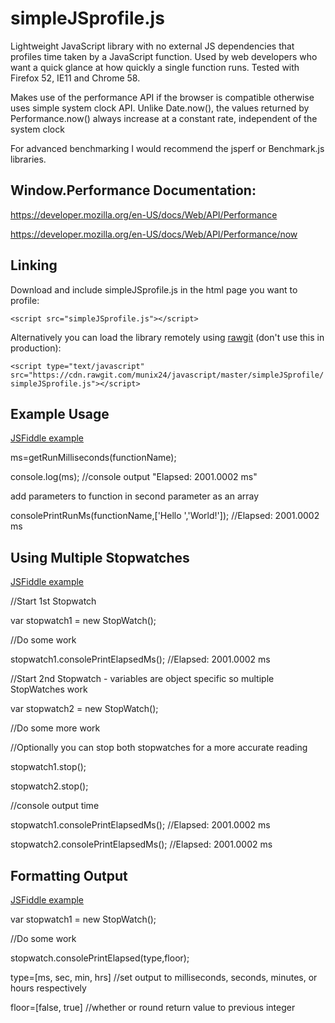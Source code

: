 # simpleJSprofile.js
Lightweight JavaScript library with no external JS dependencies that profiles time taken by a JavaScript function. Used by web developers who want a quick glance at how quickly a single function runs. Tested with Firefox 52, IE11 and Chrome 58.

Makes use of the performance API if the browser is compatible otherwise uses simple system clock API. Unlike Date.now(), the values returned by Performance.now() always increase at a constant rate, independent of the system clock

For advanced benchmarking I would recommend the jsperf or Benchmark.js libraries.

## Window.Performance Documentation: 

https://developer.mozilla.org/en-US/docs/Web/API/Performance

https://developer.mozilla.org/en-US/docs/Web/API/Performance/now

## Linking

Download and include simpleJSprofile.js in the html page you want to profile: 

`<script src="simpleJSprofile.js"></script>`

Alternatively you can load the library remotely using [rawgit](https://rawgit.com/) (don't use this in production):

`<script type="text/javascript" src="https://cdn.rawgit.com/munix24/javascript/master/simpleJSprofile/simpleJSprofile.js"></script>`

## Example Usage  

[JSFiddle example](https://jsfiddle.net/ab5vLb1k/)

ms=getRunMilliseconds(functionName);   

console.log(ms); //console output "Elapsed: 2001.0002 ms"

add parameters to function in second parameter as an array 

consolePrintRunMs(functionName,['Hello ','World!']); //Elapsed: 2001.0002 ms

## Using Multiple Stopwatches  

[JSFiddle example](https://jsfiddle.net/9t29bds0/)

//Start 1st Stopwatch 

var stopwatch1 = new StopWatch(); 

//Do some work  

stopwatch1.consolePrintElapsedMs(); //Elapsed: 2001.0002 ms

//Start 2nd Stopwatch - variables are object specific so multiple StopWatches work

var stopwatch2 = new StopWatch(); 

//Do some more work  

//Optionally you can stop both stopwatches for a more accurate reading 

stopwatch1.stop(); 

stopwatch2.stop(); 

//console output time 

stopwatch1.consolePrintElapsedMs(); //Elapsed: 2001.0002 ms

stopwatch2.consolePrintElapsedMs(); //Elapsed: 2001.0002 ms

## Formatting Output

[JSFiddle example](https://jsfiddle.net/51ujfy04/)

var stopwatch1 = new StopWatch(); 

//Do some work

stopwatch.consolePrintElapsed(type,floor);

type=[ms, sec, min, hrs] //set output to milliseconds, seconds, minutes, or hours respectively 

floor=[false, true] //whether or round return value to previous integer 
